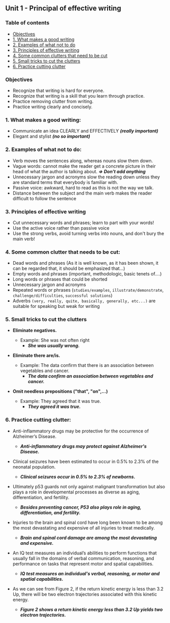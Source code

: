 ## Unit 1 - Principal of effective writing

### Table of contents
* [Objectives](#Objectives)
* [1. What makes a good writing](#What-makes-a-good-writing)
* [2. Examples of what not to do](#Examples-of-what-not-to-do)
* [3. Principles of effective writing](#Principles-of-effective-writing)
* [4. Some common clutters that need to be cut](Some-common-clutter-that-need-to-be-cut)
* [5. Small tricks to cut the clutters](Small-tricks-to-cut-the-clutters)
* [6. Practice cutting clutter](Practice-cut-the-clutter)


### Objectives
+ Recognize that writing is hard for everyone.
+ Recognize that writing is a skill that you learn through practice.
+ Practice removing clutter from writing.
+ Practice writing clearly and concisely.


### 1. What makes a good writing:
+ Communicate an idea CLEARLY and EFFECTIVELY ***(really important)***
+ Elegant and stylist ***(no so important)***

### 2. Examples of what not to do:
+ Verb moves the sentences along, whereas nouns slow them down.
+ Vague words: cannot make the reader get a concrete picture in their head of what the author is talking about. ***=> Don't add anything***
+ Unnecessary jargon and acronyms slow the reading down unless they are standard terms that everybody is familiar with.
+ Passive voice: awkward, hard to read as this is not the way we talk.
+ Distance between the subject and the main verb makes the reader difficult to follow the sentence

### 3. Principles of effective writing
+ Cut unnecessary words and phrases; learn to part with your words!
+ Use the active voice rather than passive voice
+ Use the strong verbs, avoid turning verbs into nouns, and don't bury the main verb! 

### 4. Some common clutter that needs to be cut:
+ Dead words and phrases (As it is well known, as it has been shown, it can be regarded that, it should be emphasized that...)
+ Empty words and phrases (important, methodologic, basic tenets of....)
+ Long words or phrases that could be shorted
+ Unnecessary jargon and acronyms
+ Repeated words or phrases (`studies/examples`, `illustrate/demonstrate`, `challenge/difficulties`, `successful solutions`)
+ Adverbs `(very, really, quite, basically, generally, etc...)` are suitable for speaking  but weak for writing

### 5. Small tricks to cut the clutters
+ **Eliminate negatives.**
  + Example: She was not often right
    + ***She was usually wrong.***

+ **Eliminate there are/is.**
  + Example: The data confirm that there is an association between vegetables and cancer.
    + ***The data confirm an association between vegetables and cancer.***

+ **Omit needless prepositions ("that", "on",...)**
  + Example: They agreed that it was true.
    + ***They agreed it was true.***

### 6. Practice cutting clutter:
+ Anti-inflammatory drugs may be protective for the occurrence of Alzheimer’s Disease.
  + ***Anti-inflammatory drugs may protect against Alzheimer's Disease.***

+ Clinical seizures have been estimated to occur in 0.5% to 2.3% of the neonatal population.
  + ***Clinical seizures occur in 0.5% to 2.3% of newborns.***
  
+ Ultimately p53 guards not only against malignant transformation but also plays a role in developmental processes as diverse as aging, differentiation, and fertility.
  + ***Besides preventing cancer, P53 also plays role in aging, differentiation, and fertility.***
  
+ Injuries to the brain and spinal cord have long been known to be among the most devastating and expensive of all injuries to treat medically.
  + ***Brain and spinal cord damage are among the most devastating and expensive.***
  
+ An IQ test measures an individual’s abilities to perform functions that usually fall in the domains of verbal communication, reasoning, and performance on tasks that represent motor and spatial capabilities.
  + ***IQ test measures an individual's verbal, reasoning, or motor and spatial capabilities.***

+ As we can see from Figure 2, if the return kinetic energy is less than 3.2 Up, there will be two electron trajectories associated with this kinetic energy.
  + ***Figure 2 shows a return kinetic energy less than 3.2 Up yields two electron trajectories.***
